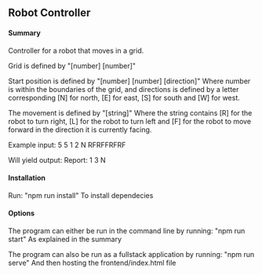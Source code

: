 ## Robot Controller

#### Summary
Controller for a robot that moves in a grid.

Grid is defined by "[number] [number]"

Start position is defined by "[number] [number] [direction]"
Where number is within the boundaries of the grid, and directions is defined by a letter corresponding [N] for north, [E] for east, [S] for south and [W] for west.

The movement is defined by "[string]"
Where the string contains [R] for the robot to turn right, [L] for the robot to turn left and [F] for the robot to move forward in the direction it is currently facing.

Example input:
5 5
1 2 N
RFRFFRFRF

Will yield output:
Report: 1 3 N


#### Installation
Run:
"npm run install"
To install dependecies

#### Options
The program can either be run in the command line by running:
"npm run start"
As explained in the summary

The program can also be run as a fullstack application by running:
"npm run serve"
And then hosting the frontend/index.html file
